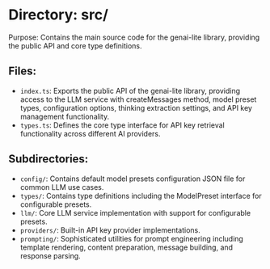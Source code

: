 # Directory: src/

Purpose: Contains the main source code for the genai-lite library, providing the public API and core type definitions.

## Files:

- `index.ts`: Exports the public API of the genai-lite library, providing access to the LLM service with createMessages method, model preset types, configuration options, thinking extraction settings, and API key management functionality.
- `types.ts`: Defines the core type interface for API key retrieval functionality across different AI providers.

## Subdirectories:

- `config/`: Contains default model presets configuration JSON file for common LLM use cases.
- `types/`: Contains type definitions including the ModelPreset interface for configurable presets.
- `llm/`: Core LLM service implementation with support for configurable presets.
- `providers/`: Built-in API key provider implementations.
- `prompting/`: Sophisticated utilities for prompt engineering including template rendering, content preparation, message building, and response parsing.